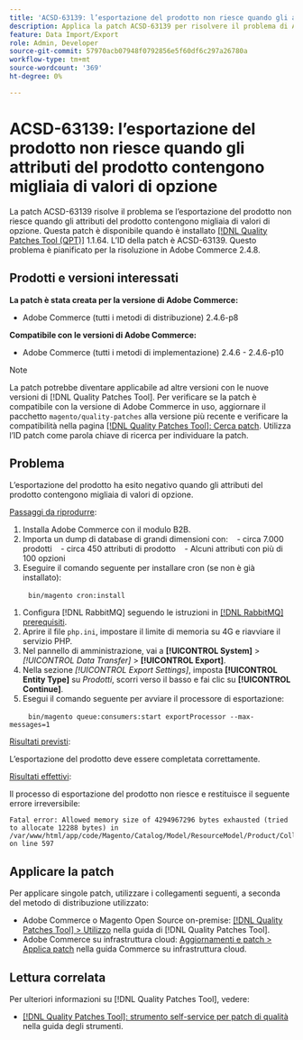 ```yaml
---
title: 'ACSD-63139: l’esportazione del prodotto non riesce quando gli attributi del prodotto contengono migliaia di valori di opzione'
description: Applica la patch ACSD-63139 per risolvere il problema di Adobe Commerce, in cui l’esportazione del prodotto non riesce se gli attributi del prodotto contengono migliaia di valori di opzione.
feature: Data Import/Export
role: Admin, Developer
source-git-commit: 57970acb07948f0792856e5f60df6c297a26780a
workflow-type: tm+mt
source-wordcount: '369'
ht-degree: 0%

---
```



# ACSD-63139: l’esportazione del prodotto non riesce quando gli attributi del prodotto contengono migliaia di valori di opzione

La patch ACSD-63139 risolve il problema se l’esportazione del prodotto non riesce quando gli attributi del prodotto contengono migliaia di valori di opzione. Questa patch è disponibile quando è installato [[!DNL Quality Patches Tool (QPT)]](/help/tools/quality-patches-tool/quality-patches-tool-to-self-serve-quality-patches.md) 1.1.64. L’ID della patch è ACSD-63139. Questo problema è pianificato per la risoluzione in Adobe Commerce 2.4.8.

## Prodotti e versioni interessati

**La patch è stata creata per la versione di Adobe Commerce:**

* Adobe Commerce (tutti i metodi di distribuzione) 2.4.6-p8

**Compatibile con le versioni di Adobe Commerce:**

* Adobe Commerce (tutti i metodi di implementazione) 2.4.6 - 2.4.6-p10

>[!NOTE]
>
>La patch potrebbe diventare applicabile ad altre versioni con le nuove versioni di [!DNL Quality Patches Tool]. Per verificare se la patch è compatibile con la versione di Adobe Commerce in uso, aggiornare il pacchetto `magento/quality-patches` alla versione più recente e verificare la compatibilità nella pagina [[!DNL Quality Patches Tool]: Cerca patch](https://experienceleague.adobe.com/tools/commerce-quality-patches/index.html). Utilizza l’ID patch come parola chiave di ricerca per individuare la patch.

## Problema

L’esportazione del prodotto ha esito negativo quando gli attributi del prodotto contengono migliaia di valori di opzione.

<u>Passaggi da riprodurre</u>:

1. Installa Adobe Commerce con il modulo B2B.
1. Importa un dump di database di grandi dimensioni con:
   - circa 7.000 prodotti
   - circa 450 attributi di prodotto
   - Alcuni attributi con più di 100 opzioni
1. Eseguire il comando seguente per installare cron (se non è già installato):

   ```
   bin/magento cron:install
   ```

1. Configura [!DNL RabbitMQ] seguendo le istruzioni in [[!DNL RabbitMQ] prerequisiti](https://experienceleague.adobe.com/en/docs/commerce-operations/installation-guide/prerequisites/rabbitmq).
1. Aprire il file `php.ini`, impostare il limite di memoria su 4G e riavviare il servizio PHP.
1. Nel pannello di amministrazione, vai a **[!UICONTROL System]** > *[!UICONTROL Data Transfer]* > **[!UICONTROL Export]**.
1. Nella sezione *[!UICONTROL Export Settings]*, imposta **[!UICONTROL Entity Type]** su *Prodotti*, scorri verso il basso e fai clic su **[!UICONTROL Continue]**.
1. Esegui il comando seguente per avviare il processore di esportazione:

   ```
   bin/magento queue:consumers:start exportProcessor --max-messages=1
   ```

<u>Risultati previsti</u>:

L’esportazione del prodotto deve essere completata correttamente.

<u>Risultati effettivi</u>:

Il processo di esportazione del prodotto non riesce e restituisce il seguente errore irreversibile:

```
Fatal error: Allowed memory size of 4294967296 bytes exhausted (tried to allocate 12288 bytes) in /var/www/html/app/code/Magento/Catalog/Model/ResourceModel/Product/Collection.php on line 597
```

## Applicare la patch

Per applicare singole patch, utilizzare i collegamenti seguenti, a seconda del metodo di distribuzione utilizzato:

* Adobe Commerce o Magento Open Source on-premise: [[!DNL Quality Patches Tool] > Utilizzo](/help/tools/quality-patches-tool/usage.md) nella guida di [!DNL Quality Patches Tool].
* Adobe Commerce su infrastruttura cloud: [Aggiornamenti e patch > Applica patch](https://experienceleague.adobe.com/docs/commerce-cloud-service/user-guide/develop/upgrade/apply-patches.html) nella guida Commerce su infrastruttura cloud.

## Lettura correlata

Per ulteriori informazioni su [!DNL Quality Patches Tool], vedere:

* [[!DNL Quality Patches Tool]: strumento self-service per patch di qualità](/help/tools/quality-patches-tool/quality-patches-tool-to-self-serve-quality-patches.md) nella guida degli strumenti.
